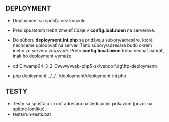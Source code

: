 
DEPLOYMENT
-----------------------------------
- Deployment sa spúšťa cez konzolu.
- Pred spustením treba zmeniť údaje v **config.loal.noen** na serverové.
- Do súboru **deployment.ini.php** sa pridávajú súbory/adresáre, ktoré nechceme uplodovať na server.
		Tieto súbory/adresáre budú okrem iného zo servera zmazané.
		Preto **config.local.neon** treba nechať nahrať, inak ho deployment vymaže.


- cd C:\wamp64-3-2-0\www\web-php5-sk\vendor\dg\ftp-deployment\
- php deployment ../../../deployment/deployment.ini.php

TESTY
-----------------------------------
- Testy sa spúšťajú z root adresára nasledujúcim príkazom (pozor na spätné lomítko).
- tests\run-tests.bat
